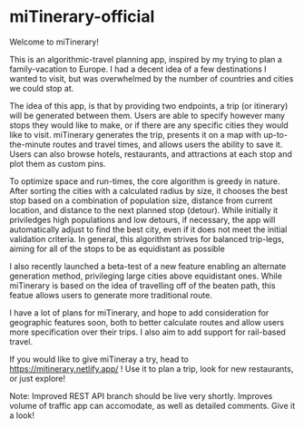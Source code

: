 # miTinerary-official

Welcome to miTinerary!

This is an algorithmic-travel planning app, inspired by my trying to plan a family-vacation to Europe. I had a decent idea of a few destinations I wanted
to visit, but was overwhelmed by the number of countries and cities we could stop at.

The idea of this app, is that by providing two endpoints, a trip (or itinerary) will be generated between them. Users are able to specify however many stops they
would like to make, or if there are any specific cities they would like to visit. miTinerary generates the trip, presents it on a map with up-to-the-minute routes
and travel times, and allows users the ability to save it. Users can also browse hotels, restaurants, and attractions at each stop and plot them as custom pins.

To optimize space and run-times, the core algorithm is greedy in nature. After sorting the cities with a calculated radius by size, it chooses the best stop
based on a combination of population size, distance from current location, and distance to the next planned stop (detour). While initially it priviledges high populations
and low detours, if necessary, the app will automatically adjust to find the best city, even if it does not meet the initial validation criteria. In general,
this algorithm strives for balanced trip-legs, aiming for all of the stops to be as equidistant as possible

I also recently launched a beta-test of a new feature enabling an alternate generation method, privileging large cities above equidistant ones. While miTinerary
is based on the idea of travelling off of the beaten path, this featue allows users to generate more traditional route.

I have a lot of plans for miTinerary, and hope to add consideration for geographic features soon, both to better calculate routes and allow users more specification
over their trips. I also aim to add support for rail-based travel.

If you would like to give miTineray a try, head to https://mitinerary.netlify.app/ ! Use it to plan a trip, look for new restaurants, or just explore!

Note: Improved REST API branch should be live very shortly. Improves volume of traffic app can accomodate, as well as detailed comments. Give it a look!
